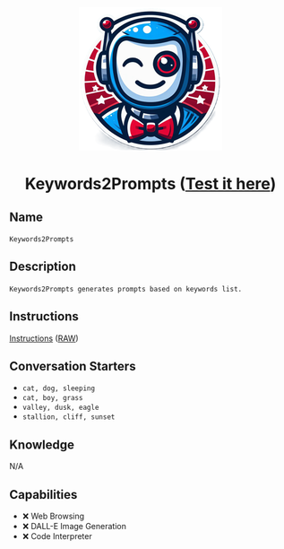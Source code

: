 <div align="center">

![Logo](../../../media/mygpts_logo256.png)

# Keywords2Prompts ([Test it here](https://chat.openai.com/g/g-PoFJfHLY1-keywords2prompts))

</div>

## Name

`Keywords2Prompts`

## Description

`Keywords2Prompts generates prompts based on keywords list.`

## Instructions

[Instructions](https://github.com/innovatodev/MyGPTs/blob/main/GPTs/Image/Keywords2Prompts/Instructions.md)
([RAW](https://github.com/innovatodev/MyGPTs/raw/main/GPTs/Image/Keywords2Prompts/Instructions.md))

## Conversation Starters

- `cat, dog, sleeping`
- `cat, boy, grass`
- `valley, dusk, eagle`
- `stallion, cliff, sunset`

## Knowledge

N/A

## Capabilities

- ❌ Web Browsing
- ❌ DALL-E Image Generation
- ❌ Code Interpreter
